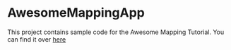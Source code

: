 # AwesomeMappingApp
This project contains sample code for the Awesome Mapping Tutorial.
You can find it over [here](https://stefannieuwenhuis.github.io/create-a-map-app-with-angularv4-and-esri-js/)